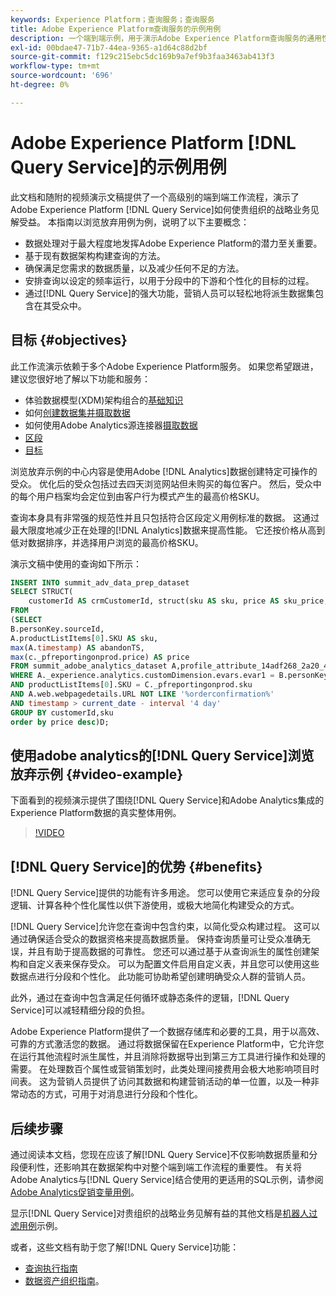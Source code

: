 ```yaml
---
keywords: Experience Platform；查询服务；查询服务
title: Adobe Experience Platform查询服务的示例用例
description: 一个端到端示例，用于演示Adobe Experience Platform查询服务的通用性和好处。
exl-id: 00bdae47-71b7-44ea-9365-a1d64c88d2bf
source-git-commit: f129c215ebc5dc169b9a7ef9b3faa3463ab413f3
workflow-type: tm+mt
source-wordcount: '696'
ht-degree: 0%

---
```


# Adobe Experience Platform [!DNL Query Service]的示例用例

此文档和随附的视频演示文稿提供了一个高级别的端到端工作流程，演示了Adobe Experience Platform [!DNL Query Service]如何使贵组织的战略业务见解受益。 本指南以浏览放弃用例为例，说明了以下主要概念：

* 数据处理对于最大程度地发挥Adobe Experience Platform的潜力至关重要。
* 基于现有数据架构构建查询的方法。
* 确保满足您需求的数据质量，以及减少任何不足的方法。
* 安排查询以设定的频率运行，以用于分段中的下游和个性化的目标的过程。
* 通过[!DNL Query Service]的强大功能，营销人员可以轻松地将派生数据集包含在其受众中。

## 目标 {#objectives}

此工作流演示依赖于多个Adobe Experience Platform服务。 如果您希望跟进，建议您很好地了解以下功能和服务：

* 体验数据模型(XDM)架构组合的[基础知识](../../xdm/schema/composition.md)
* 如何[创建数据集并摄取数据](https://experienceleague.adobe.com/docs/platform-learn/tutorials/data-ingestion/create-datasets-and-ingest-data.html?lang=zh-Hans)
* 如何使用Adobe Analytics源连接器[摄取数据](https://experienceleague.adobe.com/docs/platform-learn/tutorials/sources/ingest-data-from-adobe-analytics.html?lang=zh-Hans)
* [区段](../../segmentation/home.md)
* [目标](../../destinations/home.md)

浏览放弃示例的中心内容是使用Adobe [!DNL Analytics]数据创建特定可操作的受众。 优化后的受众包括过去四天浏览网站但未购买的每位客户。 然后，受众中的每个用户档案均会定位到由客户行为模式产生的最高价格SKU。

查询本身具有非常强的规范性并且只包括符合区段定义用例标准的数据。 这通过最大限度地减少正在处理的[!DNL Analytics]数据来提高性能。 它还按价格从高到低对数据排序，并选择用户浏览的最高价格SKU。

演示文稿中使用的查询如下所示：

```sql
INSERT INTO summit_adv_data_prep_dataset
SELECT STRUCT(
    customerId AS crmCustomerId, struct(sku AS sku, price AS sku_price, abandonTS AS abandonTS) AS abandonBrowse) AS _pfreportingonprod
FROM
(SELECT
B.personKey.sourceId,
A.productListItems[0].SKU AS sku,
max(A.timestamp) AS abandonTS,
max(c._pfreportingonprod.price) AS price
FROM summit_adobe_analytics_dataset A,profile_attribute_14adf268_2a20_4dee_bee6_a6b0e34616a9 B,summit_product_dataset c
WHERE A._experience.analytics.customDimension.evars.evar1 = B.personKey.sourceID
AND productListItems[0].SKU = C._pfreportingonprod.sku
AND A.web.webpagedetails.URL NOT LIKE '%orderconfirmation%'
AND timestamp > current_date - interval '4 day'
GROUP BY customerId,sku
order by price desc)D;
```

## 使用adobe analytics的[!DNL Query Service]浏览放弃示例 {#video-example}

下面看到的视频演示提供了围绕[!DNL Query Service]和Adobe Analytics集成的Experience Platform数据的真实整体用例。

>[!VIDEO](https://video.tv.adobe.com/v/342533?quality=12&learn=on)

## [!DNL Query Service]的优势 {#benefits}

[!DNL Query Service]提供的功能有许多用途。 您可以使用它来适应复杂的分段逻辑、计算各种个性化属性以供下游使用，或极大地简化构建受众的方式。

[!DNL Query Service]允许您在查询中包含约束，以简化受众构建过程。 这可以通过确保适合受众的数据资格来提高数据质量。 保持查询质量可让受众准确无误，并且有助于提高数据的可靠性。 您还可以通过基于从查询派生的属性创建架构和自定义表来保存受众。 可以为配置文件启用自定义表，并且您可以使用这些数据点进行分段和个性化。 此功能可协助希望创建明确受众人群的营销人员。

此外，通过在查询中包含满足任何循环或静态条件的逻辑，[!DNL Query Service]可以减轻精细分段的负担。

Adobe Experience Platform提供了一个数据存储库和必要的工具，用于以高效、可靠的方式激活您的数据。 通过将数据保留在Experience Platform中，它允许您在运行其他流程时派生属性，并且消除将数据导出到第三方工具进行操作和处理的需要。 在处理数百个属性或营销策划时，此类处理间接费用会极大地影响项目时间表。 这为营销人员提供了访问其数据和构建营销活动的单一位置，以及一种非常动态的方式，可用于对消息进行分段和个性化。

## 后续步骤

通过阅读本文档，您现在应该了解[!DNL Query Service]不仅影响数据质量和分段便利性，还影响其在数据架构中对整个端到端工作流程的重要性。 有关将Adobe Analytics与[!DNL Query Service]结合使用的更适用的SQL示例，请参阅[Adobe Analytics促销变量用例](./merchandising-variables.md)。

显示[!DNL Query Service]对贵组织的战略业务见解有益的其他文档是[机器人过滤用例](./bot-filtering.md)示例。

或者，这些文档有助于您了解[!DNL Query Service]功能：

* [查询执行指南](../best-practices/writing-queries.md)
* [数据资产组织指南](../best-practices/organize-data-assets.md)。


